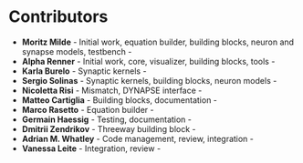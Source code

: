 # Contributors

*  **Moritz Milde** - Initial work, equation builder, building blocks, neuron and synapse models, testbench -
*  **Alpha Renner** - Initial work, core, visualizer, building blocks, tools -
*  **Karla Burelo** - Synaptic kernels -
*  **Sergio Solinas** - Synaptic kernels, building blocks, neuron models -
*  **Nicoletta Risi** - Mismatch, DYNAPSE interface -
*  **Matteo Cartiglia** - Building blocks, documentation -
*  **Marco Rasetto** - Equation builder -
*  **Germain Haessig** - Testing, documentation -
*  **Dmitrii Zendrikov** - Threeway building block -
*  **Adrian M. Whatley** - Code management, review, integration -
*  **Vanessa Leite** - Integration, review -
